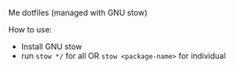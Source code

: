 Me dotfiles (managed with GNU stow)

How to use: 

- Install GNU stow
- run `stow */` for all OR `stow <package-name>` for individual

